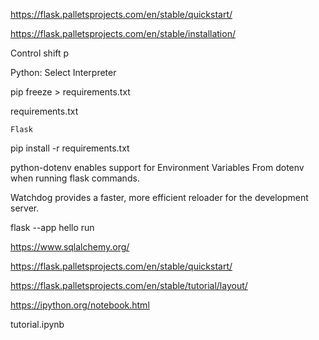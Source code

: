 https://flask.palletsprojects.com/en/stable/quickstart/


https://flask.palletsprojects.com/en/stable/installation/


Control shift p

Python: Select Interpreter




pip freeze > requirements.txt


requirements.txt
```
Flask
```


pip install -r requirements.txt



python-dotenv enables support for Environment Variables From dotenv when running flask commands.

Watchdog provides a faster, more efficient reloader for the development server.




flask --app hello run



https://www.sqlalchemy.org/


https://flask.palletsprojects.com/en/stable/quickstart/


https://flask.palletsprojects.com/en/stable/tutorial/layout/



https://ipython.org/notebook.html

tutorial.ipynb